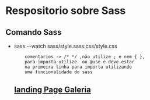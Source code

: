 <h1> Respositorio sobre Sass </h1>

<h2> Comando Sass </h2>

<ul>
<li> sass --watch sass/style.sass:css/style.css  
      
        comentarios -> /* */ ,não utilize ; e nem { },
        para importa utilize  ou @use e deve estar
        na primeira linha para importa utilizando
        uma funcionalidade do sass
     
<h2> <a href="https://luk3rf7.github.io/mini_project_galeria/">landing Page Galeria </h2>
